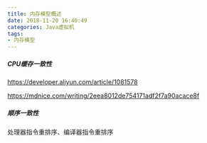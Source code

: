 ```yaml
---
title: 内存模型概述
date: 2018-11-20 16:40:49
categories: Java虚拟机
tags:
- 内存模型
---
```




##### CPU缓存一致性

https://developer.aliyun.com/article/1081578

https://mdnice.com/writing/2eea8012de754171adf2f7a90acace8f

##### 顺序一致性

处理器指令重排序、编译器指令重排序